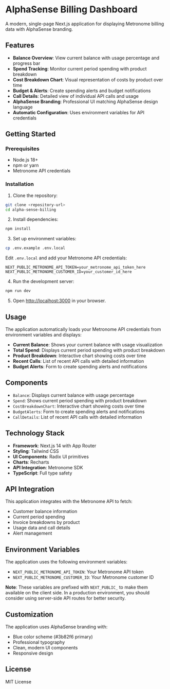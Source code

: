 # AlphaSense Billing Dashboard

A modern, single-page Next.js application for displaying Metronome billing data with AlphaSense branding.

## Features

- **Balance Overview**: View current balance with usage percentage and progress bar
- **Spend Tracking**: Monitor current period spending with product breakdown
- **Cost Breakdown Chart**: Visual representation of costs by product over time
- **Budget & Alerts**: Create spending alerts and budget notifications
- **Call Details**: Detailed view of individual API calls and usage
- **AlphaSense Branding**: Professional UI matching AlphaSense design language
- **Automatic Configuration**: Uses environment variables for API credentials

## Getting Started

### Prerequisites

- Node.js 18+ 
- npm or yarn
- Metronome API credentials

### Installation

1. Clone the repository:
```bash
git clone <repository-url>
cd alpha-sense-billing
```

2. Install dependencies:
```bash
npm install
```

3. Set up environment variables:
```bash
cp .env.example .env.local
```

Edit `.env.local` and add your Metronome API credentials:
```
NEXT_PUBLIC_METRONOME_API_TOKEN=your_metronome_api_token_here
NEXT_PUBLIC_METRONOME_CUSTOMER_ID=your_customer_id_here
```

4. Run the development server:
```bash
npm run dev
```

5. Open [http://localhost:3000](http://localhost:3000) in your browser.

## Usage

The application automatically loads your Metronome API credentials from environment variables and displays:

- **Current Balance**: Shows your current balance with usage visualization
- **Total Spend**: Displays current period spending with product breakdown
- **Product Breakdown**: Interactive chart showing costs over time
- **Recent Calls**: List of recent API calls with detailed information
- **Budget Alerts**: Form to create spending alerts and notifications

## Components

- `Balance`: Displays current balance with usage percentage
- `Spend`: Shows current period spending with product breakdown
- `CostBreakdownChart`: Interactive chart showing costs over time
- `BudgetAlerts`: Form to create spending alerts and notifications
- `CallDetails`: List of recent API calls with detailed information

## Technology Stack

- **Framework**: Next.js 14 with App Router
- **Styling**: Tailwind CSS
- **UI Components**: Radix UI primitives
- **Charts**: Recharts
- **API Integration**: Metronome SDK
- **TypeScript**: Full type safety

## API Integration

This application integrates with the Metronome API to fetch:
- Customer balance information
- Current period spending
- Invoice breakdowns by product
- Usage data and call details
- Alert management

## Environment Variables

The application uses the following environment variables:

- `NEXT_PUBLIC_METRONOME_API_TOKEN`: Your Metronome API token
- `NEXT_PUBLIC_METRONOME_CUSTOMER_ID`: Your Metronome customer ID

**Note**: These variables are prefixed with `NEXT_PUBLIC_` to make them available on the client side. In a production environment, you should consider using server-side API routes for better security.

## Customization

The application uses AlphaSense branding with:
- Blue color scheme (#3b82f6 primary)
- Professional typography
- Clean, modern UI components
- Responsive design

## License

MIT License
